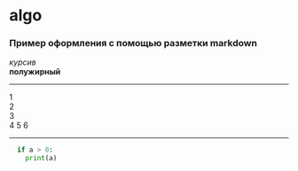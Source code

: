 # algo
### Пример оформления с помощью разметки markdown

_курсив_  
__полужирный__  

---

1  
2  
3  
4
5
6

---

``` Python
  if a > 0:
    print(a)
```

